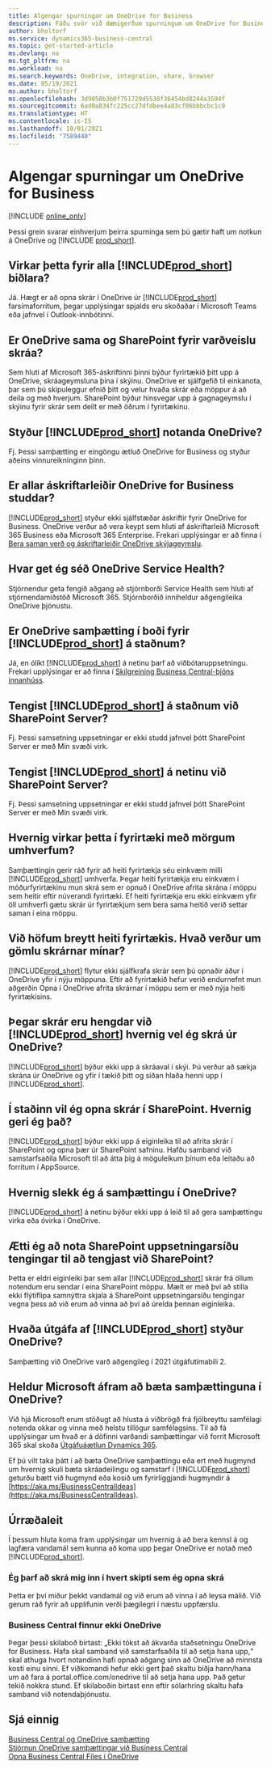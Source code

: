 ```yaml
---
title: Algengar spurningar um OneDrive for Business
description: Fáðu svör við dæmigerðum spurningum um OneDrive for Business og Business Central.
author: bholtorf
ms.service: dynamics365-business-central
ms.topic: get-started-article
ms.devlang: na
ms.tgt_pltfrm: na
ms.workload: na
ms.search.keywords: OneDrive, integration, share, browser
ms.date: 05/19/2021
ms.author: bholtorf
ms.openlocfilehash: 3d9058b3b0f751729d5538f36454bd8244a3594f
ms.sourcegitcommit: 6ad0a834fc225cc27dfdbee4a83cf06bbbcbc1c9
ms.translationtype: HT
ms.contentlocale: is-IS
ms.lasthandoff: 10/01/2021
ms.locfileid: "7589440"
---
```

# <a name="onedrive-for-business-faq"></a>Algengar spurningar um OneDrive for Business

[!INCLUDE [online_only](includes/online_only.md)]

Þessi grein svarar einhverjum þeirra spurninga sem þú gætir haft um notkun á OneDrive og [!INCLUDE [prod_short](includes/prod_short.md)].

## <a name="does-this-work-with-all-prod_short-clients"></a>Virkar þetta fyrir alla [!INCLUDE[prod_short](includes/prod_short.md)] biðlara?

Já. Hægt er að opna skrár í OneDrive úr [!INCLUDE[prod_short](includes/prod_short.md)] farsímaforritum, þegar upplýsingar spjalds eru skoðaðar í Microsoft Teams eða jafnvel í Outlook-innbótinni.  

## <a name="is-onedrive-the-same-as-sharepoint-for-storing-files"></a>Er OneDrive sama og SharePoint fyrir varðveislu skráa?

Sem hluti af Microsoft 365-áskriftinni þinni býður fyrirtækið þitt upp á OneDrive, skráageymsluna þína í skýinu. OneDrive er sjálfgefið til einkanota, þar sem þú skipuleggur efnið þitt og velur hvaða skrár eða möppur á að deila og með hverjum. SharePoint býður hinsvegar upp á gagnageymslu í skýinu fyrir skrár sem deilt er með öðrum í fyrirtækinu.  

## <a name="does-prod_short-support-consumer-onedrive"></a>Styður [!INCLUDE[prod_short](includes/prod_short.md)] notanda OneDrive?

Fj. Þessi samþætting er eingöngu ætluð OneDrive for Business og styður aðeins vinnureikninginn þinn. 

## <a name="are-all-onedrive-for-business-plans-supported"></a>Er allar áskriftarleiðir OneDrive for Business studdar?

[!INCLUDE[prod_short](includes/prod_short.md)] styður ekki sjálfstæðar áskriftir fyrir OneDrive for Business. OneDrive verður að vera keypt sem hluti af áskriftarleið Microsoft 365 Business eða Microsoft 365 Enterprise. Frekari upplýsingar er að finna í [Bera saman verð og áskriftarleiðir OneDrive skýjageymslu](https://www.microsoft.com/microsoft-365/onedrive/compare-onedrive-plans?market=af&activetab=tab:primaryr2).  

## <a name="where-can-i-see-onedrive-service-health"></a>Hvar get ég séð OneDrive Service Health?

Stjórnendur geta fengið aðgang að stjórnborði Service Health sem hluti af stjórnendamiðstöð Microsoft 365. Stjórnborðið inniheldur aðgengileika OneDrive þjónustu. 
 
## <a name="is-onedrive-integration-available-to-prod_short-on-premises"></a>Er OneDrive samþætting í boði fyrir [!INCLUDE[prod_short](includes/prod_short.md)] á staðnum?

Já, en ólíkt [!INCLUDE[prod_short](includes/prod_short.md)] á netinu þarf að viðbótaruppsetningu. Frekari upplýsingar er að finna í [Skilgreining Business Central-þjóns innanhúss](admin-onedrive-integration.md#configuring-business-central-on-premises).  

## <a name="does-prod_short-on-premises-connect-with-sharepoint-server"></a>Tengist [!INCLUDE[prod_short](includes/prod_short.md)] á staðnum við SharePoint Server?

Fj. Þessi samsetning uppsetningar er ekki studd jafnvel þótt SharePoint Server er með Mín svæði virk.  

## <a name="does-prod_short-online-connect-with-sharepoint-server"></a>Tengist [!INCLUDE[prod_short](includes/prod_short.md)] á netinu við SharePoint Server?

Fj. Þessi samsetning uppsetningar er ekki studd jafnvel þótt SharePoint Server er með Mín svæði virk.  

## <a name="how-does-this-work-in-an-organization-with-multiple-environments"></a>Hvernig virkar þetta í fyrirtæki með mörgum umhverfum?

Samþættingin gerir ráð fyrir að heiti fyrirtækja séu einkvæm milli [!INCLUDE[prod_short](includes/prod_short.md)] umhverfa. Þegar heiti fyrirtækja eru einkvæm í móðurfyrirtækinu mun skrá sem er opnuð í OneDrive afrita skrána í möppu sem heitir eftir núverandi fyrirtæki. Ef heiti fyrirtækja eru ekki einkvæm yfir öll umhverfi gætu skrár úr fyrirtækjum sem bera sama heitið verið settar saman í eina möppu.  

## <a name="weve-changed-company-name-what-happens-to-my-previous-files"></a>Við höfum breytt heiti fyrirtækis. Hvað verður um gömlu skrárnar mínar?

[!INCLUDE[prod_short](includes/prod_short.md)] flytur ekki sjálfkrafa skrár sem þú opnaðir áður í OneDrive yfir í nýju möppuna. Eftir að fyrirtækið hefur verið endurnefnt mun aðgerðin Opna í OneDrive afrita skrárnar í möppu sem er með nýja heiti fyrirtækisins.   

## <a name="when-attaching-files-to-prod_short-how-do-i-pick-a-file-from-onedrive"></a>Þegar skrár eru hengdar við [!INCLUDE[prod_short](includes/prod_short.md)] hvernig vel ég skrá úr OneDrive? 
[!INCLUDE[prod_short](includes/prod_short.md)] býður ekki upp á skráaval í skýi. Þú verður að sækja skrána úr OneDrive og yfir í tækið þitt og síðan hlaða henni upp í [!INCLUDE[prod_short](includes/prod_short.md)]. 

## <a name="i-want-to-open-files-in-sharepoint-instead-how-do-i-do-this"></a>Í staðinn vil ég opna skrár í SharePoint. Hvernig geri ég það?

[!INCLUDE[prod_short](includes/prod_short.md)] býður ekki upp á eiginleika til að afrita skrár í SharePoint og opna þær úr SharePoint safninu. Hafðu samband við samstarfsaðila Microsoft til að átta þig á möguleikum þínum eða leitaðu að forritum í AppSource.  

## <a name="how-do-i-turn-off-integration-to-onedrive"></a>Hvernig slekk ég á samþættingu í OneDrive?

[!INCLUDE[prod_short](includes/prod_short.md)] á netinu býður ekki upp á leið til að gera samþættingu virka eða óvirka í OneDrive.  

## <a name="should-i-use-the-sharepoint-connection-setup-page-to-connect-to-sharepoint"></a>Ætti ég að nota SharePoint uppsetningarsíðu tengingar til að tengjast við SharePoint?

Þetta er eldri eiginleiki þar sem allar [!INCLUDE[prod_short](includes/prod_short.md)] skrár frá öllum notendum eru sendar í eina SharePoint möppu. Mælt er með því að stilla ekki flýtiflipa samnýttra skjala á SharePoint uppsetningarsíðu tengingar vegna þess að við erum að vinna að því að úrelda þennan eiginleika.  

## <a name="which-version-of-prod_short-supports-onedrive"></a>Hvaða útgáfa af [!INCLUDE[prod_short](includes/prod_short.md)] styður OneDrive?

Samþætting við OneDrive varð aðgengileg í 2021 útgáfutímabili 2.  

## <a name="will-microsoft-continue-to-improve-the-integration-to-onedrive"></a>Heldur Microsoft áfram að bæta samþættinguna í OneDrive?

Við hjá Microsoft erum stöðugt að hlusta á viðbrögð frá fjölbreyttu samfélagi notenda okkar og vinna með helstu tillögur samfélagsins. Til að fá upplýsingar um hvað er á döfinni varðandi samþættingar við forrit Microsoft 365 skal skoða [Útgáfuáætlun Dynamics 365](/dynamics365-release-plan/2021wave1).  

Ef þú vilt taka þátt í að bæta OneDrive samþættingu eða ert með hugmynd um hvernig skuli bæta skráadeilingu og samstarf í [!INCLUDE[prod_short](includes/prod_short.md)] geturðu bætt við hugmynd eða kosið um fyrirliggjandi hugmyndir á [https://aka.ms/BusinessCentralIdeas](https://aka.ms/BusinessCentralIdeas).

## <a name="troubleshooting"></a>Úrræðaleit

Í þessum hluta koma fram upplýsingar um hvernig á að bera kennsl á og lagfæra vandamál sem kunna að koma upp þegar OneDrive er notað með [!INCLUDE[prod_short](includes/prod_short.md)].  

### <a name="i-have-to-sign-in-each-time-i-open-a-file"></a>Ég þarf að skrá mig inn í hvert skipti sem ég opna skrá

Þetta er því miður þekkt vandamál og við erum að vinna í að leysa málið. Við gerum ráð fyrir að upplifunin verði þægilegri í næstu uppfærslu.  

### <a name="business-central-cant-find-my-onedrive"></a>Business Central finnur ekki OneDrive

Þegar þessi skilaboð birtast: „Ekki tókst að ákvarða staðsetningu OneDrive for Business. Hafa skal samband við samstarfsaðila til að setja hana upp,“ skal athuga hvort notandinn hafi opnað aðgang sinn að OneDrive að minnsta kosti einu sinni. Ef viðkomandi hefur ekki gert það skaltu biðja hann/hana um að fara á portal.office.com/onedrive til að setja hana upp. Það getur tekið nokkra stund. Ef skilaboðin birtast enn eftir sólarhring skaltu hafa samband við notendaþjónustu.  
 

## <a name="see-also"></a>Sjá einnig
[Business Central og OneDrive samþætting](across-onedrive-overview.md)  
[Stjórnun OneDrive samþættingar við Business Central](admin-onedrive-integration.md)  
[Opna Business Central Files í OneDrive](across-share-onedrive.md)  
